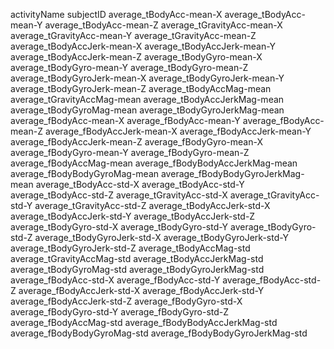 
activityName
subjectID
average_tBodyAcc-mean-X
average_tBodyAcc-mean-Y
average_tBodyAcc-mean-Z
average_tGravityAcc-mean-X
average_tGravityAcc-mean-Y
average_tGravityAcc-mean-Z
average_tBodyAccJerk-mean-X
average_tBodyAccJerk-mean-Y
average_tBodyAccJerk-mean-Z
average_tBodyGyro-mean-X
average_tBodyGyro-mean-Y
average_tBodyGyro-mean-Z
average_tBodyGyroJerk-mean-X
average_tBodyGyroJerk-mean-Y
average_tBodyGyroJerk-mean-Z
average_tBodyAccMag-mean
average_tGravityAccMag-mean
average_tBodyAccJerkMag-mean
average_tBodyGyroMag-mean
average_tBodyGyroJerkMag-mean
average_fBodyAcc-mean-X
average_fBodyAcc-mean-Y
average_fBodyAcc-mean-Z
average_fBodyAccJerk-mean-X
average_fBodyAccJerk-mean-Y
average_fBodyAccJerk-mean-Z
average_fBodyGyro-mean-X
average_fBodyGyro-mean-Y
average_fBodyGyro-mean-Z
average_fBodyAccMag-mean
average_fBodyBodyAccJerkMag-mean
average_fBodyBodyGyroMag-mean
average_fBodyBodyGyroJerkMag-mean
average_tBodyAcc-std-X
average_tBodyAcc-std-Y
average_tBodyAcc-std-Z
average_tGravityAcc-std-X
average_tGravityAcc-std-Y
average_tGravityAcc-std-Z
average_tBodyAccJerk-std-X
average_tBodyAccJerk-std-Y
average_tBodyAccJerk-std-Z
average_tBodyGyro-std-X
average_tBodyGyro-std-Y
average_tBodyGyro-std-Z
average_tBodyGyroJerk-std-X
average_tBodyGyroJerk-std-Y
average_tBodyGyroJerk-std-Z
average_tBodyAccMag-std
average_tGravityAccMag-std
average_tBodyAccJerkMag-std
average_tBodyGyroMag-std
average_tBodyGyroJerkMag-std
average_fBodyAcc-std-X
average_fBodyAcc-std-Y
average_fBodyAcc-std-Z
average_fBodyAccJerk-std-X
average_fBodyAccJerk-std-Y
average_fBodyAccJerk-std-Z
average_fBodyGyro-std-X
average_fBodyGyro-std-Y
average_fBodyGyro-std-Z
average_fBodyAccMag-std
average_fBodyBodyAccJerkMag-std
average_fBodyBodyGyroMag-std
average_fBodyBodyGyroJerkMag-std